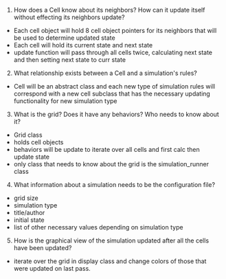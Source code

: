 1. How does a Cell know about its neighbors? How can it update itself without effecting its neighbors update?
 * Each cell object will hold 8 cell object pointers for its neighbors that will be used to determine updated state
 * Each cell will hold its current state and next state
 * update function will pass through all cells twice, calculating next state and then setting next state to curr state
 
2. What relationship exists between a Cell and a simulation's rules?
 * Cell will be an abstract class and each new type of simulation rules will correspond with a new cell subclass that has the necessary updating functionality for new simulation type
 
3. What is the grid? Does it have any behaviors? Who needs to know about it?
 * Grid class
 * holds cell objects
 * behaviors will be update to iterate over all cells and first calc then update state
 * only class that needs to know about the grid is the simulation_runner class
 
4. What information about a simulation needs to be the configuration file?
 * grid size
 * simulation type
 * title/author
 * initial state
 * list of other necessary values depending on simulation type
 
5. How is the graphical view of the simulation updated after all the cells have been updated?
 * iterate over the grid in display class and change colors of those that were updated on last pass.